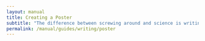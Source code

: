 ```yaml
---
layout: manual
title: Creating a Poster
subtitle: "The difference between screwing around and science is writing it down. -- Adam Savage"
permalink: /manual/guides/writing/poster
---
```


